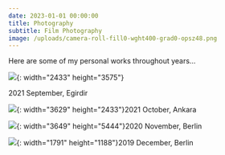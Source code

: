 ```yaml
---
date: 2023-01-01 00:00:00
title: Photography
subtitle: Film Photography
image: /uploads/camera-roll-fill0-wght400-grad0-opsz48.png
---
```

Here are some of my personal works throughout years…

![](/uploads/r1-08229-13.JPG){: width="2433" height="3575"}

2021 September, Egirdir

![](/uploads/r1-03585-031a.JPG){: width="3629" height="2433"}2021 October, Ankara

![](/uploads/r1-02367-022a.JPG){: width="3649" height="5444"}2020 November, Berlin

![](/uploads/87800014.JPG){: width="1791" height="1188"}2019 December, Berlin